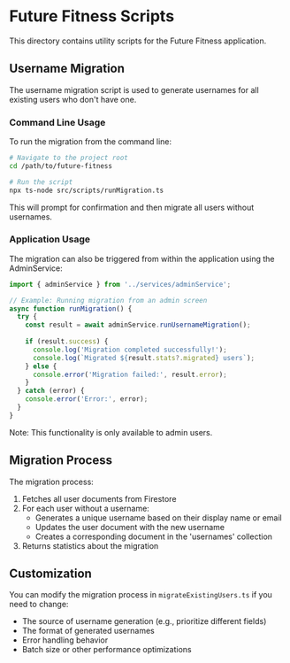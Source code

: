 # Future Fitness Scripts

This directory contains utility scripts for the Future Fitness application.

## Username Migration

The username migration script is used to generate usernames for all existing users who don't have one.

### Command Line Usage

To run the migration from the command line:

```bash
# Navigate to the project root
cd /path/to/future-fitness

# Run the script
npx ts-node src/scripts/runMigration.ts
```

This will prompt for confirmation and then migrate all users without usernames.

### Application Usage

The migration can also be triggered from within the application using the AdminService:

```typescript
import { adminService } from '../services/adminService';

// Example: Running migration from an admin screen
async function runMigration() {
  try {
    const result = await adminService.runUsernameMigration();
    
    if (result.success) {
      console.log('Migration completed successfully!');
      console.log(`Migrated ${result.stats?.migrated} users`);
    } else {
      console.error('Migration failed:', result.error);
    }
  } catch (error) {
    console.error('Error:', error);
  }
}
```

Note: This functionality is only available to admin users.

## Migration Process

The migration process:

1. Fetches all user documents from Firestore
2. For each user without a username:
   - Generates a unique username based on their display name or email
   - Updates the user document with the new username
   - Creates a corresponding document in the 'usernames' collection
3. Returns statistics about the migration

## Customization

You can modify the migration process in `migrateExistingUsers.ts` if you need to change:

- The source of username generation (e.g., prioritize different fields)
- The format of generated usernames
- Error handling behavior
- Batch size or other performance optimizations 